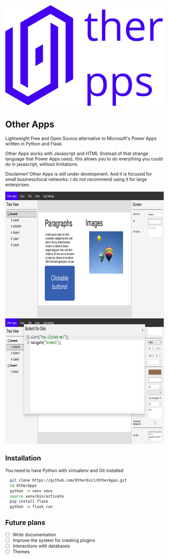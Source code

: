 <div align="center">
  <img src="./res/logo.svg">
</div>

# Other Apps

Lightweight Free and Open Source alternative to Microsoft's Power Apps written in Python and Flask.

Other Apps works with Javascript and HTML (Instead of that strange language that Power Apps uses), this allows you to do everything you could do in javascript, without limitations.

Disclaimer! Other Apps is still under development. And it is focused for small business/local networks. I do not recommend using it for large enterprises.

<div align="center">
  <img src="./res/sample01.png" height="400px">
  <img src="./res/sample02.png" height="400px">
</div>


## Installation
You need to have Python with virtualenv and Git installed

```bash
  git clone https://github.com/OtherExit/OtherApps.git
  cd OtherApps
  python -m venv venv
  source venv/bin/activate
  pip install flask
  python -m flask run
```

## Future plans
- [ ] Write documentation
- [ ] Improve the system for creating plugins
- [ ] Interactions with databases
- [ ] Themes
